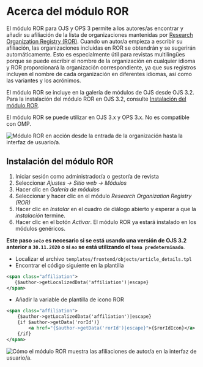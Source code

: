 # Acerca del módulo ROR

El módulo ROR para OJS y OPS 3 permite a los autores/as encontrar y añadir su afiliación de la lista de organizaciones mantenidas por [Research Organization Registry (ROR)](https://ror.org). Cuando un autor/a empieza a escribir su afiliación, las organizaciones incluidas en ROR se obtendrán y se sugerirán automáticamente. Esto es especialmente útil para revistas multilingües porque se puede escribir el nombre de la organización en cualquier idioma y ROR proporcionará la organización correspondiente, ya que sus registros incluyen el nombre de cada organización en diferentes idiomas, así como las variantes y los acrónimos.

El módulo ROR se incluye en la galería de módulos de OJS desde OJS 3.2. Para la instalación del módulo ROR en OJS 3.2, consulte [Instalación del módulo ROR](#Installing-the-ror-plugin).

El módulo ROR se puede utilizar en OJS 3.x y OPS 3.x. No es compatible con OMP.

![Módulo ROR en acción desde la entrada de la organización hasta la interfaz de usuario/a.](assets/ror-plugin.gif)

## Instalación del módulo ROR

 1. Iniciar sesión como administrador/a o gestor/a de revista
 1. Seleccionar _Ajustes -> Sitio web -> Módulos_
 1. Hacer clic en _Galería de módulos_
 1. Seleccionar y hacer clic en el módulo _Research Organization Registry (ROR)_
 1. Hacer clic en _Instalar_ en el cuadro de diálogo abierto y esperar a que la _instalación_ termine.
 1.  Hacer clic en el botón _Activar_. El módulo ROR ya estará instalado en los módulos genéricos.

**Este paso _`solo`_ es necesario si se está usando una versión de OJS 3.2 anterior a `30.11.2020` o si _`no`_ se está utilizando el `tema predeterminado`**.

 *  Localizar el archivo `templates/frontend/objects/article_details.tpl`
 *   Encontrar el código siguiente en la plantilla
 ```xml
<span class="affiliation">
    {$author->getLocalizedData('affiliation')|escape}
</span>
```
*  Añadir la variable de plantilla de icono ROR
```xml
<span class="affiliation">
    {$author->getLocalizedData('affiliation')|escape}
    {if $author->getData('rorId')}
        <a href="{$author->getData('rorId')|escape}">{$rorIdIcon}</a>
    {/if}
</span>
```

![Cómo el módulo ROR muestra las afiliaciones de autor/a en la interfaz de usuario/a.](assets/ror-display.png)

















